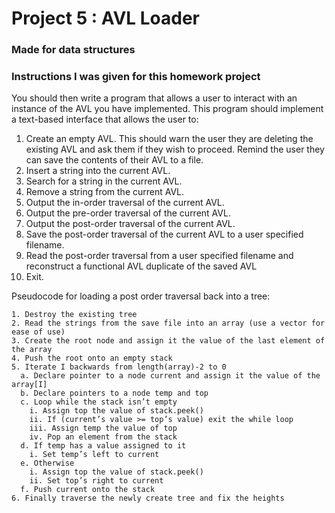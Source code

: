# Project 5 : AVL Loader
### Made for data structures

### Instructions I was given for this homework project
You should then write a program that allows a user to interact with an instance of the AVL you have
implemented. This program should implement a text-based interface that allows the user to:

1. Create an empty AVL. This should warn the user they are deleting the existing AVL and ask them
if they wish to proceed. Remind the user they can save the contents of their AVL to a file.
2. Insert a string into the current AVL.
3. Search for a string in the current AVL.
4. Remove a string from the current AVL.
5. Output the in-order traversal of the current AVL.
6. Output the pre-order traversal of the current AVL.
7. Output the post-order traversal of the current AVL.
8. Save the post-order traversal of the current AVL to a user specified filename.
9. Read the post-order traversal from a user specified filename and reconstruct a functional AVL
duplicate of the saved AVL
10. Exit.


Pseudocode for loading a post order traversal back into a tree:

    1. Destroy the existing tree
    2. Read the strings from the save file into an array (use a vector for ease of use)
    3. Create the root node and assign it the value of the last element of the array
    4. Push the root onto an empty stack
    5. Iterate I backwards from length(array)-2 to 0
      a. Declare pointer to a node current and assign it the value of the array[I]
      b. Declare pointers to a node temp and top
      c. Loop while the stack isn’t empty
        i. Assign top the value of stack.peek()
        ii. If (current’s value >= top’s value) exit the while loop
        iii. Assign temp the value of top
        iv. Pop an element from the stack
      d. If temp has a value assigned to it
        i. Set temp’s left to current
      e. Otherwise
        i. Assign top the value of stack.peek()
        ii. Set top’s right to current
      f. Push current onto the stack
    6. Finally traverse the newly create tree and fix the heights
